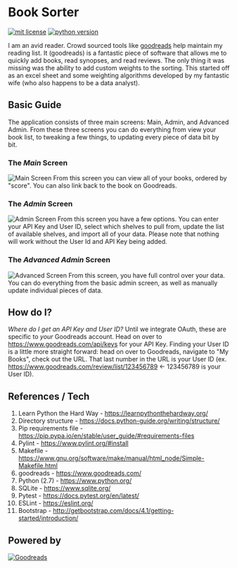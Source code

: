# Book Sorter
[![mit license](https://img.shields.io/badge/license-MIT-50CB22.svg)](https://opensource.org/licenses/MIT)
[![python version](https://img.shields.io/badge/python-2.7-blue.svg)](https://docs.python.org/2/index.html)

I am an avid reader.  Crowd sourced tools like [goodreads](https://www.goodreads.com/) help maintain my reading list.  It (goodreads) is a fantastic piece 
of software that allows me to quickly add books, read synopses, and read reviews.  The only thing it was missing was the ability
to add custom weights to the sorting.  This started off as an excel sheet and some weighting algorithms developed by my fantastic wife (who 
also happens to be a data analyst).

## Basic Guide
The application consists of three main screens: Main, Admin, and Advanced Admin.  From these three screens you can do everything from view your book list, to tweaking a few things, to updating every piece of data bit by bit.

### The _Main_ Screen
![Main Screen](https://1shooperman.github.io/gr-sorter/screenshots/adv_admin.png "Main Screen")
From this screen you can view all of your books, ordered by "score".  You can also link back to the book on Goodreads.

### The _Admin_ Screen
![Admin Screen](https://1shooperman.github.io/gr-sorter/screenshots/adv_admin.png "Admin Screen")
From this screen you have a few options.  You can enter your API Key and User ID, select which shelves to pull from, update the list of available shelves, and import all of your data.  Please note that nothing will work without the User Id and API Key being added.

### The _Advanced Admin_ Screen
![Advanced Screen](https://1shooperman.github.io/gr-sorter/screenshots/adv_admin.png "Advanced Screen")
From this screen, you have full control over your data.  You can do everything from the basic admin screen, as well as manually update individual pieces of data.

## How do I?
*Where do I get an API Key and User ID?*
Until we integrate OAuth, these are specific to _your_ Goodreads account.  Head on over to https://www.goodreads.com/api/keys for your API Key.  Finding your User ID is a little more straight forward: head on over to Goodreads, navigate to "My Books", check out the URL. That last number in the URL is your User ID (ex. https://www.goodreads.com/review/list/123456789  <- 123456789 is your User ID).

## References / Tech
1. Learn Python the Hard Way - https://learnpythonthehardway.org/
1. Directory structure - https://docs.python-guide.org/writing/structure/
1. Pip requirements file - https://pip.pypa.io/en/stable/user_guide/#requirements-files
1. Pylint - https://www.pylint.org/#install
1. Makefile - https://www.gnu.org/software/make/manual/html_node/Simple-Makefile.html
1. goodreads - https://www.goodreads.com/
1. Python (2.7) - https://www.python.org/
1. SQLite - https://www.sqlite.org/
1. Pytest - https://docs.pytest.org/en/latest/
1. ESLint - https://eslint.org/
1. Bootstrap - http://getbootstrap.com/docs/4.1/getting-started/introduction/


## Powered by
[![Goodreads](http://s.gr-assets.com/assets/icons/goodreads_icon_50x50-823139ec9dc84278d3863007486ae0ac.png)](http://www.goodreads.com)

